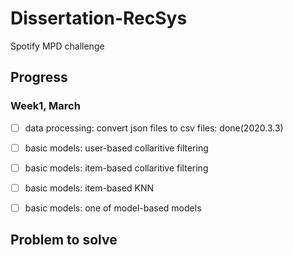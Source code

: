 # Dissertation-RecSys
Spotify MPD challenge


## Progress
### Week1, March
- [ ] data processing: convert json files to csv files: done(2020.3.3)
- [ ] basic models: user-based collaritive filtering
- [ ] basic models: item-based collaritive filtering
- [ ] basic models: item-based KNN
- [ ] basic models: one of model-based models



## Problem to solve
